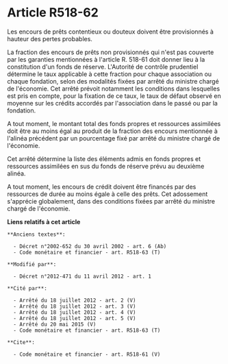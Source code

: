 # Article R518-62

Les encours de prêts contentieux ou douteux doivent être provisionnés à hauteur des pertes probables. 

La fraction des encours de prêts non provisionnés qui n'est pas couverte par les garanties mentionnées à l'article R. 518-61
doit donner lieu à la constitution d'un fonds de réserve. L'Autorité de contrôle prudentiel détermine le taux applicable à
cette fraction pour chaque association ou chaque fondation, selon des modalités fixées par arrêté du ministre chargé de
l'économie. Cet arrêté prévoit notamment les conditions dans lesquelles est pris en compte, pour la fixation de ce taux, le
taux de défaut observé en moyenne sur les crédits accordés par l'association dans le passé ou par la fondation. 

A tout moment, le montant total des fonds propres et ressources assimilées doit être au moins égal au produit de la fraction
des encours mentionnée à l'alinéa précédent par un pourcentage fixé par arrêté du ministre chargé de l'économie. 

Cet arrêté détermine la liste des éléments admis en fonds propres et ressources assimilées en sus du fonds de réserve prévu
au deuxième alinéa. 

A tout moment, les encours de crédit doivent être financés par des ressources de durée au moins égale à celle des prêts. Cet
adossement s'apprécie globalement, dans des conditions fixées par arrêté du ministre chargé de l'économie.

**Liens relatifs à cet article**

	**Anciens textes**:

	  - Décret n°2002-652 du 30 avril 2002 - art. 6 (Ab)
	  - Code monétaire et financier - art. R518-63 (T)

	**Modifié par**:

	  - Décret n°2012-471 du 11 avril 2012 - art. 1

	**Cité par**:

	  - Arrêté du 18 juillet 2012 - art. 2 (V)
	  - Arrêté du 18 juillet 2012 - art. 3 (V)
	  - Arrêté du 18 juillet 2012 - art. 4 (V)
	  - Arrêté du 18 juillet 2012 - art. 5 (V)
	  - Arrêté du 20 mai 2015 (V)
	  - Code monétaire et financier - art. R518-63 (T)

	**Cite**:

	  - Code monétaire et financier - art. R518-61 (V)
